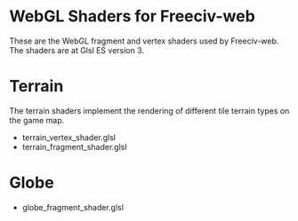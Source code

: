 WebGL Shaders for Freeciv-web 
=============================

These are the WebGL fragment and vertex shaders used by Freeciv-web. The shaders are at Glsl ES version 3.

Terrain
=======
The terrain shaders implement the rendering of different tile terrain types
on the game map. 

* terrain_vertex_shader.glsl 
* terrain_fragment_shader.glsl 

Globe
=======
* globe_fragment_shader.glsl 



